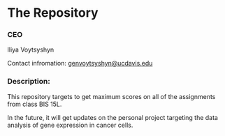 # The Repository

### CEO

Iliya Voytsyshyn

Contact infromation: genvoytsyshyn@ucdavis.edu

### Description:
   This repository targets to get maximum scores on all of the assignments from class BIS 15L.
  
   In the future, it will get updates on the personal project targeting the data analysis of gene expression in cancer cells. 
